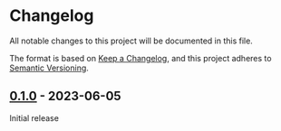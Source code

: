 # Changelog
All notable changes to this project will be documented in this file.

The format is based on [Keep a Changelog](https://keepachangelog.com/en/1.0.0/),
and this project adheres to [Semantic Versioning](https://semver.org/spec/v2.0.0.html).



## [0.1.0] - 2023-06-05
Initial release


[0.1.0]: https://github.com/Digital-Identity-Labs/smee_view/compare/releases/tag/0.1.0
